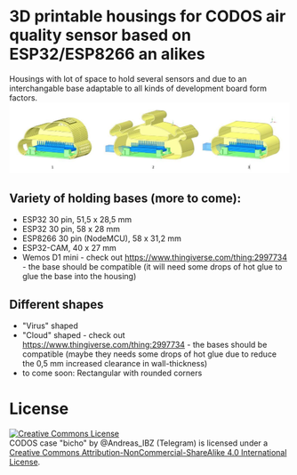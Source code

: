 # 3D printable housings for CODOS air quality sensor based on ESP32/ESP8266 an alikes
Housings with lot of space to hold several sensors and due to an interchangable base adaptable to all kinds of development board form factors. 
![Screenshots housings](img/cajas_CODOS.jpg)

## Variety of holding bases (more to come):
* ESP32 30 pin, 51,5 x 28,5 mm
* ESP32 30 pin, 58 x 28 mm
* ESP8266 30 pin (NodeMCU), 58 x 31,2 mm
* ESP32-CAM, 40 x 27 mm
* Wemos D1 mini - check out https://www.thingiverse.com/thing:2997734 - the base should be compatible (it will need some drops of hot glue to glue the base into the housing)

## Different shapes
* "Virus" shaped 
* "Cloud" shaped - check out https://www.thingiverse.com/thing:2997734 - the bases should be compatible (maybe they needs some drops of hot glue due to reduce the 0,5 mm increased clearance in wall-thickness)
* to come soon: Rectangular with rounded corners

# License
<a rel="license" href="http://creativecommons.org/licenses/by-nc-sa/4.0/"><img alt="Creative Commons License" style="border-width:0" src="https://i.creativecommons.org/l/by-nc-sa/4.0/88x31.png" /></a><br /><span xmlns:dct="http://purl.org/dc/terms/" href="http://purl.org/dc/dcmitype/Text" property="dct:title" rel="dct:type">CODOS case "bicho"</span> by <span xmlns:cc="http://creativecommons.org/ns#" property="cc:attributionName">@Andreas_IBZ (Telegram)</span> is licensed under a <a rel="license" href="http://creativecommons.org/licenses/by-nc-sa/4.0/">Creative Commons Attribution-NonCommercial-ShareAlike 4.0 International License</a>.
